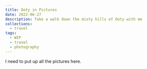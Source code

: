 ```yaml
---
title: Ooty in Pictures
date: 2022-06-27
description: Take a walk down the misty hills of Ooty with me
collections:
  - travel
tags:
  - WIP
  - travel
  - photography
---
```


I need to put up all the pictures here.

